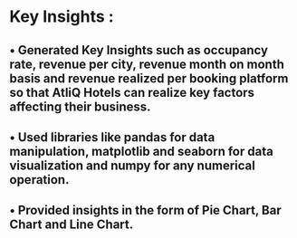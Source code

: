 <h1>Key Insights : </h1>

<h2>
•	Generated Key Insights such as occupancy rate, revenue per city, revenue month on month basis and revenue realized per booking platform so that AtliQ Hotels can realize key factors affecting their business. 
</h2>

  <h2>
•	Used libraries like pandas for data manipulation, matplotlib and seaborn for data visualization and numpy for any numerical operation.
  </h2>

<h2>
•	Provided insights in the form of Pie Chart, Bar Chart and Line Chart.
</h2>

